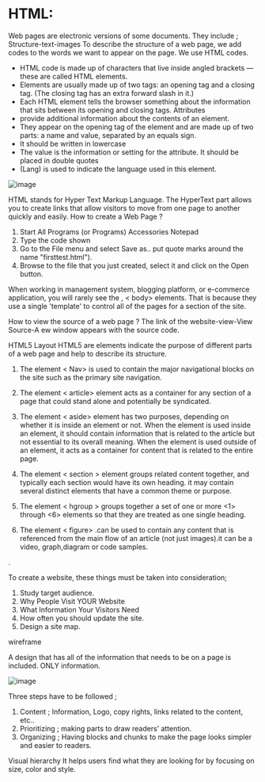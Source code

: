 # HTML:


Web pages are electronic versions of some documents. They include  ;
Structure-text-images
To describe the structure of a web page, we add codes to the words we want to appear on the page. We use HTML codes.
-	 HTML code  is made up of characters that live inside angled brackets — these are called HTML elements. 
-	Elements are usually made up of two tags: an opening tag and a closing tag. (The closing tag has an extra forward slash in it.) 
-	Each HTML element tells the browser something about the information that sits between its opening and closing tags.
Attributes 
-	provide additional information about the contents of an element. 
-	They appear on the opening tag of the element and are made up of two parts: a name and value, separated by an equals sign. 
-	It should be written in lowercase
-	The value is the information or setting for the attribute. It should be placed in double quotes
-	(Lang) is used to indicate the language used in this element.


![image](https://user-images.githubusercontent.com/82366428/114618402-f9dbad00-9cb1-11eb-807d-0dae4ceb3ab2.png)


HTML  stands for  Hyper Text Markup Language.  The HyperText part allows you to create links that allow visitors to move from one page to another quickly and easily.
How to create a Web Page  ?
1.	Start All Programs (or Programs) Accessories Notepad
2.	Type the code shown
3.	Go to the File menu and select Save as.. put quote marks around the name "firsttest.html").
4.	Browse to the file that you just created, select it and click on the Open button.

When working in management system, blogging platform, or e-commerce application, you will rarely see the <html> , < body> elements. That is because they use a single 'template' to control all of the pages for a section of the site.

How to view the source of a web page ?
The link of the website-view-View Source-A ew window appears with the source code.

HTML5 Layout
HTML5 are  elements indicate the purpose of different parts of a web page and help to describe its structure.
1.	The element < Nav> is used to contain the major navigational blocks on the site such as the primary site navigation.

2.	The element < article>  element acts as a container for any section of a page that could stand alone and potentially be syndicated.

3.	The element  < aside> element has two purposes, depending on whether it is inside an element or not. When the element is used inside an element, it should contain information that is related to the article but not essential to its overall meaning. When the element is used outside of an element, it acts as a container for content that is related to the entire page.

4.	The element  < section >  element groups related content together, and typically each section would have its own heading. it may contain several distinct elements that have a common theme or purpose.

5.	The element < hgroup > groups together a set of one or more <1> through <6> elements so that they are treated as one single heading.

6.	The element < figure> .can be used to contain any content that is referenced from the main flow of an article (not just images).it can be a video, graph,diagram or code samples.















.



To create a website, these things must be taken into consideration;
1.	Study  target audience.
2.	Why People Visit YOUR Website
3.	What Information Your Visitors Need
4.	How often you should update the site.
5.	Design a site map.


wireframe

A design that has all of the information that needs to be on a page is included. ONLY information.

![image](https://user-images.githubusercontent.com/82366428/114618472-0cee7d00-9cb2-11eb-9cbc-bb27402c3e93.png)



Three steps have to be followed ; 
1.	Content ; Information, Logo, copy rights, links related to the content, etc..
2.	Prioritizing ; making parts to draw readers’ attention.
3.	Organizing ; Having blocks and chunks to make the page looks simpler and easier to readers.


Visual hierarchy
It helps users find what they are looking for by focusing on size, color and style.
